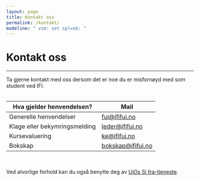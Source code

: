 ```yaml
---
layout: page
title: Kontakt oss
permalink: /kontakt/
modeline: " vim: set spl=nb: "
---
```


# Kontakt oss

---

Ta gjerne kontakt med oss dersom det er noe du er misfornøyd med som student ved IFI. 
<br><br>
<table class="table">
  <thead>
    <tr>
      <th scope="col">Hva gjelder henvendelsen?</th>
      <th scope="col">Mail</th>
    </tr>
  </thead>
  <tbody>
    <tr>
      <td>Generelle henvendelser</td>
      <td><a href="mailto:fui@ififui.no">fui@ififui.no</a></td>
    </tr>
    <tr>
      <td>Klage eller bekymringsmelding</td>
      <td><a href="mailto:leder@ififui.no">leder@ififui.no</a></td>
    </tr>
    <tr>
      <td>Kursevaluering</td>
      <td><a href="mailto:ke@ififui.no">ke@ififui.no</a></td>
    </tr>
    <tr>
      <td>Bokskap</td>
      <td><a href="mailto:bokskap@ififui.no">bokskap@ififui.no</a></td>
    </tr>
  </tbody>
</table>
<br>

<!-- Hvis du har noen andre generelle tilbakemeldinger, klager, ris eller ros, kan du skrive det anonymt på [denne lenken](https://response.questback.com/questback/fuiklager/).
<br> -->

Ved alvorlige forhold kan du også benytte deg av [UiOs Si fra-tjeneste](https://www.uio.no/studier/kontakt/si-fra/).
